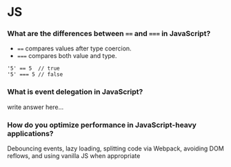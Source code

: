 # JS

### What are the differences between ``==`` and ``===`` in JavaScript?
- ``==`` compares values after type coercion.
- ``===`` compares both value and type.
```
'5' == 5  // true
'5' === 5 // false
```
### What is event delegation in JavaScript?
write answer here...

### How do you optimize performance in JavaScript-heavy applications?
Debouncing events, lazy loading, splitting code via Webpack, avoiding DOM reflows, and using vanilla JS when appropriate
